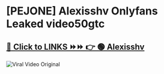 
 # [PEJONE] Alexisshv Onlyfans Leaked video50gtc

## <h2><a href="https://clipsfans.com/Alexisshv&ref=git">🔗 Click to LINKS ⏩⏩ 👉 🟢 Alexisshv </a></h2>

<a href="https://clipsfans.com/Alexisshv&ref=git" rel="nofollow" data-target="animated-image.originalLink"><img src="https://i.ibb.co.com/xMMVF88/686577567.gif" alt="Viral Video Original" style="max-width: 100%; display: inline-block;" data-target="animated-image.originalImage"></a>

